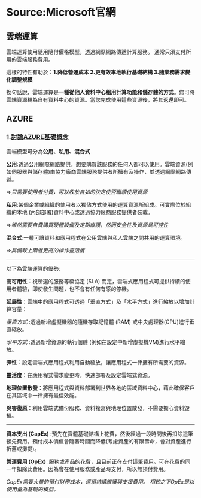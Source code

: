 # Source:Microsoft官網

## 雲端運算

雲端運算使用隨用隨付價格模型，透過網際網路傳遞計算服務。 通常只須支付所用的雲端服務費用。

這樣的特性有助於：**1.降低營運成本 2.更有效率地執行基礎結構 3.隨業務需求變化調整規模**

換句話說，雲端運算是**一種從他人資料中心租用計算功能和儲存體的方式**。您可將雲端資源視為自有資料中心的資源。當您完成使用這些資源後，將其返還即可。


## AZURE

### 1.[討論AZURE基礎概念](https://docs.microsoft.com/zh-tw/learn/modules/fundamental-azure-concepts/)

雲端模型可分為**公用、私用、混合式**

**公用**:透過公用網際網路提供，想要購買該服務的任何人都可以使用。雲端資源(例如伺服器與儲存體)由協力廠商雲端服務提供者所擁有及操作，並透過網際網路傳遞。

=>*只需要使用者付費，可以收放自如的決定使否繼續使用資源*

**私用**:某個企業或組織的使用者以獨佔方式使用的運算資源所組成。可實際位於組織的本地 (內部部署)資料中心或透過協力廠商服務提供者裝載。

=>*雖然需要自費購買硬體設備及定期維護，然而安全性及資源具可控性*

**混合式**:一種可讓資料和應用程式在公用雲端與私人雲端之間共用的運算環境。

=>*具備較上兩者更高的操作靈活度*

---------------------------------------------------------------------------------------------------------------------------------

以下為雲端運算的優勢:

**高可用性**：視所選的服務等級協定 (SLA) 而定，雲端式應用程式可提供持續的使用者體驗，即使發生問題，也不會有任何有感的停機。

**延展性**：雲端中的應用程式可透過「垂直方式」及「水平方式」進行縮放以增加計算容量：

*垂直方式* :透過新增虛擬機器的隨機存取記憶體 (RAM) 或中央處理器(CPU)進行垂直縮放。

*水平方式* :透過新增資源的執行個體 (例如在設定中新增虛擬機VM)進行水平縮放。

**彈性**：設定雲端式應用程式利用自動縮放，讓應用程式一律擁有所需要的資源。

**靈活度**：在應用程式需求變更時，快速部署及設定雲端式資源。

**地理位置散發**：將應用程式與資料部署到世界各地的區域資料中心，藉此確保客戶在其區域中一律擁有最佳效能。

**災害復原**：利用雲端式備份服務、資料複寫與地理位置散發，不需要擔心資料毀損。

---------------------------------------------------------------------------------------------------------------------------------

**資本支出 (CapEx)** :預先在實體基礎結構上花費，然後經過一段時間後再扣除這筆預先費用。預付成本價值會隨著時間而降低(考慮資產的有限壽命，會對資產進行折舊或攤提)。

**營運費用 (OpEx)** :服務或產品的花費，且目前正在支付這筆費用。可在花費的同一年扣除此費用。因為會在使用服務或產品時支付，所以無預付費用。

*CapEx需要大量的預付財務成本，還須持續維護與支援費用。 相較之下OpEx是以使用量為基礎的模型。*
